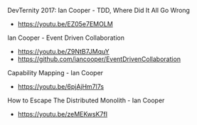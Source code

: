 DevTernity 2017: Ian Cooper - TDD, Where Did It All Go Wrong
* https://youtu.be/EZ05e7EMOLM

Ian Cooper - Event Driven Collaboration
* https://youtu.be/Z9NtB7JMquY
* https://github.com/iancooper/EventDrivenCollaboration

Capability Mapping - Ian Cooper
* https://youtu.be/6pjAjHm7l7s

How to Escape The Distributed Monolith - Ian Cooper
* https://youtu.be/zeMEKwsK7fI
